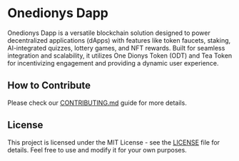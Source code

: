 # Onedionys Dapp

Onedionys Dapp is a versatile blockchain solution designed to power decentralized applications (dApps) with features like token faucets, staking, AI-integrated quizzes, lottery games, and NFT rewards. Built for seamless integration and scalability, it utilizes One Dionys Token (ODT) and Tea Token for incentivizing engagement and providing a dynamic user experience.

## How to Contribute

Please check our [CONTRIBUTING.md](CONTRIBUTING.md) guide for more details.

## License

This project is licensed under the MIT License - see the [LICENSE](LICENSE) file for details. Feel free to use and modify it for your own purposes.

